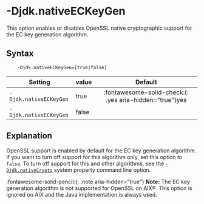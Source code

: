 <!--
* Copyright (c) 2017, 2024 IBM Corp. and others
*
* This program and the accompanying materials are made
* available under the terms of the Eclipse Public License 2.0
* which accompanies this distribution and is available at
* https://www.eclipse.org/legal/epl-2.0/ or the Apache
* License, Version 2.0 which accompanies this distribution and
* is available at https://www.apache.org/licenses/LICENSE-2.0.
*
* This Source Code may also be made available under the
* following Secondary Licenses when the conditions for such
* availability set forth in the Eclipse Public License, v. 2.0
* are satisfied: GNU General Public License, version 2 with
* the GNU Classpath Exception [1] and GNU General Public
* License, version 2 with the OpenJDK Assembly Exception [2].
*
* [1] https://www.gnu.org/software/classpath/license.html
* [2] https://openjdk.org/legal/assembly-exception.html
*
* SPDX-License-Identifier: EPL-2.0 OR Apache-2.0 OR GPL-2.0-only WITH Classpath-exception-2.0 OR GPL-2.0-only WITH OpenJDK-assembly-exception-1.0
-->

# -Djdk.nativeECKeyGen

This option enables or disables OpenSSL native cryptographic support for the EC key generation algorithm.

## Syntax

        -Djdk.nativeECKeyGen=[true|false]


| Setting           | value    | Default                                                                        |
|-------------------|----------|:------------------------------------------------------------------------------:|
| `-Djdk.nativeECKeyGen` | true     | :fontawesome-solid-check:{: .yes aria-hidden="true"}<span class="sr-only">yes</span> |
| `-Djdk.nativeECKeyGen` | false    |                                                                                |

## Explanation

OpenSSL support is enabled by default for the EC key generation algorithm. If you want to turn off support for this algorithm only, set this option to `false`. To turn off support for this and other algorithms, see the [`-Djdk.nativeCrypto`](djdknativecrypto.md) system property command line option.

:fontawesome-solid-pencil:{: .note aria-hidden="true"} **Note:** The EC key generation algorithm is not supported for OpenSSL on AIX&reg;. This option is ignored on AIX and the Java implementation is always used.




<!-- ==== END OF TOPIC ==== djdknativeeckeygen.md ==== -->
